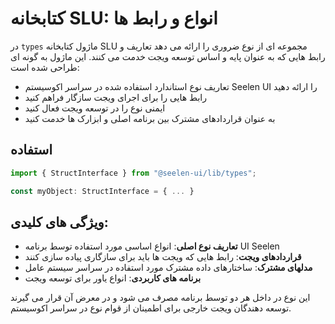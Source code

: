 # **کتابخانه SLU: انواع و رابط ها**

در `types` ماژول کتابخانه SLU مجموعه ای از نوع ضروری را ارائه می دهد تعاریف و
رابط هایی که به عنوان پایه و اساس توسعه ویجت خدمت می کنند. این ماژول به گونه ای
طراحی شده است:

- تعاریف نوع استاندارد استفاده شده در سراسر اکوسیستم Seelen UI را ارائه دهید
- رابط هایی را برای اجرای ویجت سازگار فراهم کنید
- ایمنی نوع را در توسعه ویجت فعال کنید
- به عنوان قراردادهای مشترک بین برنامه اصلی و ابزارک ها خدمت کنید

## **استفاده**

```ts
import { StructInterface } from "@seelen-ui/lib/types";

const myObject: StructInterface = { ... }
```

## **ویژگی های کلیدی:**

- **تعاریف نوع اصلی**: انواع اساسی مورد استفاده توسط برنامه UI Seelen
- **قراردادهای ویجت**: رابط هایی که ویجت ها باید برای سازگاری پیاده سازی کنند
- **مدلهای مشترک**: ساختارهای داده مشترک مورد استفاده در سراسر سیستم عامل
- **برنامه های کاربردی**: انواع یاور برای توسعه ویجت

این نوع در داخل هر دو توسط برنامه مصرف می شود و در معرض آن قرار می گیرند توسعه
دهندگان ویجت خارجی برای اطمینان از قوام نوع در سراسر اکوسیستم.
